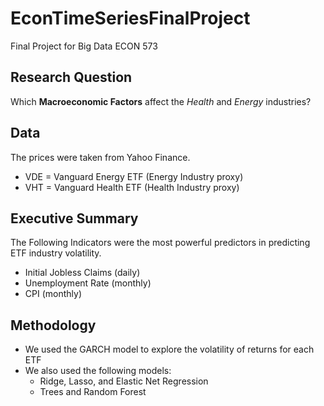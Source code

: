 # EconTimeSeriesFinalProject
Final Project for Big Data ECON 573

## Research Question
Which **Macroeconomic Factors** affect the *Health* and *Energy* industries?

## Data

The prices were taken from Yahoo Finance.

+ VDE = Vanguard Energy ETF (Energy Industry proxy)
+ VHT = Vanguard Health ETF (Health Industry proxy)

## Executive Summary

The Following Indicators were the most powerful predictors in predicting ETF industry volatility.

+ Initial Jobless Claims (daily)
+ Unemployment Rate (monthly)
+ CPI (monthly)

## Methodology

+ We used the GARCH model to explore the volatility of returns for each ETF
+ We also used the following models:
  + Ridge, Lasso, and Elastic Net Regression
  + Trees and Random Forest

